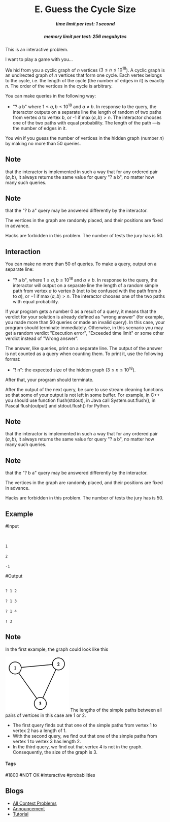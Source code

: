 <h1 style='text-align: center;'> E. Guess the Cycle Size</h1>

<h5 style='text-align: center;'>time limit per test: 1 second</h5>
<h5 style='text-align: center;'>memory limit per test: 256 megabytes</h5>

This is an interactive problem.

I want to play a game with you...

We hid from you a cyclic graph of $n$ vertices ($3 \le n \le 10^{18}$). A cyclic graph is an undirected graph of $n$ vertices that form one cycle. Each vertex belongs to the cycle, i.e. the length of the cycle (the number of edges in it) is exactly $n$. The order of the vertices in the cycle is arbitrary.

You can make queries in the following way:

* "? a b" where $1 \le a, b \le 10^{18}$ and $a \neq b$. In response to the query, the interactor outputs on a separate line the length of random of two paths from vertex $a$ to vertex $b$, or -1 if $\max(a, b) > n$. The interactor chooses one of the two paths with equal probability. The length of the path —is the number of edges in it.

You win if you guess the number of vertices in the hidden graph (number $n$) by making no more than $50$ queries.

## Note

 that the interactor is implemented in such a way that for any ordered pair $(a, b)$, it always returns the same value for query "? a b", no matter how many such queries. 
## Note

 that the "? b a" query may be answered differently by the interactor.

The vertices in the graph are randomly placed, and their positions are fixed in advance.

Hacks are forbidden in this problem. The number of tests the jury has is $50$.

## Interaction

You can make no more than $50$ of queries. To make a query, output on a separate line:

* "? a b", where $1 \le a, b \le 10^{18}$ and $a \neq b$. In response to the query, the interactor will output on a separate line the length of a random simple path from vertex $a$ to vertex $b$ (not to be confused with the path from $b$ to $a$), or $-1$ if $\max(a, b) > n$. The interactor chooses one of the two paths with equal probability.

If your program gets a number 0 as a result of a query, it means that the verdict for your solution is already defined as "wrong answer" (for example, you made more than $50$ queries or made an invalid query). In this case, your program should terminate immediately. Otherwise, in this scenario you may get a random verdict "Execution error", "Exceeded time limit" or some other verdict instead of "Wrong answer".

The answer, like queries, print on a separate line. The output of the answer is not counted as a query when counting them. To print it, use the following format:

* "! n": the expected size of the hidden graph ($3 \le n \le 10^{18}$).

After that, your program should terminate.

After the output of the next query, be sure to use stream cleaning functions so that some of your output is not left in some buffer. For example, in C++ you should use function flush(stdout), in Java call System.out.flush(), in Pascal flush(output) and stdout.flush() for Python.

## Note

 that the interactor is implemented in such a way that for any ordered pair $(a, b)$, it always returns the same value for query "? a b", no matter how many such queries. 
## Note

 that the "? b a" query may be answered differently by the interactor.

The vertices in the graph are randomly placed, and their positions are fixed in advance.

Hacks are forbidden in this problem. The number of tests the jury has is $50$.

## Example

#Input
```text


1

2

-1
```
#Output
```text

? 1 2

? 1 3

? 1 4

! 3
```
## Note

In the first example, the graph could look like this

 ![](images/b7cf9de84753f42c1a57e0737594ca63b7b9a4c6.png) The lengths of the simple paths between all pairs of vertices in this case are $1$ or $2$. 

* The first query finds out that one of the simple paths from vertex $1$ to vertex $2$ has a length of $1$.
* With the second query, we find out that one of the simple paths from vertex $1$ to vertex $3$ has length $2$.
* In the third query, we find out that vertex $4$ is not in the graph. Consequently, the size of the graph is $3$.


#### Tags 

#1800 #NOT OK #interactive #probabilities 

## Blogs
- [All Contest Problems](../Codeforces_Round_820_(Div._3).md)
- [Announcement](../blogs/Announcement.md)
- [Tutorial](../blogs/Tutorial.md)
